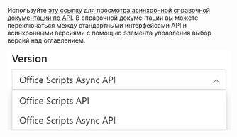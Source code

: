 Используйте [эту ссылку для просмотра асинхронной справочной документации по API](/javascript/api/office-scripts/excel?view=office-scripts-async). В справочной документации вы можете переключаться между стандартными интерфейсами API и асинхронными версиями с помощью элемента управления выбор версий над оглавлением.

![Элемент управления "Выбор версии" в справочной документации.](../images/reference-documentation-version-picker.png)